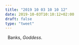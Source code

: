 ```yaml
---
title: "2019 10 03 10 10 12"
date: 2019-10-03T10:10:12+02:00
draft: false
type: "tweet"
---
```

<a href="https://music.apple.com/fr/album/goddess-deluxe-version/865230794" class="iconfont icon-music" title="rss"></a> &nbsp; Banks, *Goddess*.
